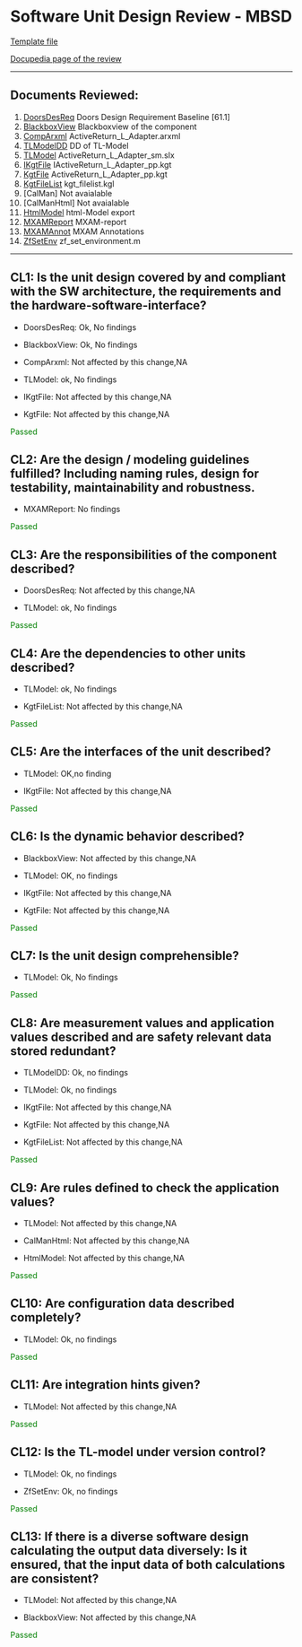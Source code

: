 # Software Unit Design Review - MBSD 

[Template file](https://inside-docupedia.bosch.com/confluence/x/z-AyYg) 

[Docupedia page of the review](https://inside-docupedia.bosch.com/confluence/display/ASAPP/ReviewOfUnitDesignMBSD) 

--- 

## Documents Reviewed: 

1. [DoorsDesReq](doors://fe-dorapcm8.de.bosch.com:36677/?version=2&prodID=0&urn=urn:telelogic::1-508e413214e63dd9-B-001f5b42-100003d) Doors Design Requirement Baseline [61.1]
2. [BlackboxView](../design/ActiveReturn_L_Adapter_blackbox.xmi) Blackboxview of the component
3. [CompArxml](../design/ActiveReturn_L_Adapter.arxml) ActiveReturn_L_Adapter.arxml
4. [TLModelDD](../design/ActiveReturn_L_Adapter_dd.dd) DD of TL-Model
5. [TLModel](../design/ActiveReturn_L_Adapter_sm.slx) ActiveReturn_L_Adapter_sm.slx
6. [IKgtFile](../src/IActiveReturn_L_Adapter_pp.kgt) IActiveReturn_L_Adapter_pp.kgt
7. [KgtFile](../src/ActiveReturn_L_Adapter_pp.kgt) ActiveReturn_L_Adapter_pp.kgt
8. [KgtFileList](../design/kgt_filelist.kgl) kgt_filelist.kgl
9. [CalMan] Not avaialable
10. [CalManHtml] Not avaialable
11. [HtmlModel](https://sites.inside-share4.bosch.com/sites/153674/Documents/Software%20Process/SW%20unit%20design%20(mbd)/Application/SteeringFunctions/ActiveReturn_L_Adapter/ActiveReturn_L_Adapter_md.zip) html-Model export
12. [MXAMReport](../design/ActiveReturn_L_Adapter_mx.mxmr) MXAM-report
13. [MXAMAnnot](../design/MXAM_Annotation_ActiveReturn_L_Adapter_sm.mxmad) MXAM Annotations
14. [ZfSetEnv](../design/zf_set_environment.m) zf_set_environment.m
--- 

## CL1: Is the unit design covered by and compliant with the SW architecture, the requirements and the hardware-software-interface?

   - DoorsDesReq: Ok, No findings

   - BlackboxView: Ok, No findings

   - CompArxml: Not affected by this change,NA

   - TLModel: ok, No findings

   - IKgtFile: Not affected by this change,NA

   - KgtFile: Not affected by this change,NA

<span style="color:green">Passed</span> 

## CL2: Are the design / modeling guidelines fulfilled? Including naming rules, design for testability, maintainability and robustness.

- MXAMReport: No findings

<span style="color:green">Passed</span> 

## CL3: Are the responsibilities of the component described?

- DoorsDesReq: Not affected by this change,NA

- TLModel: ok, No findings

<span style="color:green">Passed</span> 

## CL4: Are the dependencies to other units described?

- TLModel: ok, No findings

- KgtFileList: Not affected by this change,NA

<span style="color:green">Passed</span> 

## CL5: Are the interfaces of the unit described?

- TLModel: OK,no finding

- IKgtFile: Not affected by this change,NA

<span style="color:green">Passed</span> 

## CL6: Is the dynamic behavior described?

- BlackboxView: Not affected by this change,NA

- TLModel: OK, no findings

- IKgtFile: Not affected by this change,NA

- KgtFile: Not affected by this change,NA

<span style="color:green">Passed</span> 

## CL7: Is the unit design comprehensible?

- TLModel: Ok, No findings

<span style="color:green">Passed</span> 

## CL8: Are measurement values and application values described and are safety relevant data stored redundant?

- TLModelDD: Ok, no findings

- TLModel: Ok, no findings

- IKgtFile: Not affected by this change,NA

- KgtFile: Not affected by this change,NA

- KgtFileList: Not affected by this change,NA

<span style="color:green">Passed</span> 

## CL9: Are rules defined to check the application values?

- TLModel: Not affected by this change,NA

- CalManHtml: Not affected by this change,NA

- HtmlModel: Not affected by this change,NA

<span style="color:green">Passed</span> 

## CL10: Are configuration data described completely?

- TLModel: Ok, no findings

<span style="color:green">Passed</span> 

## CL11: Are integration hints given?

- TLModel: Not affected by this change,NA

<span style="color:green">Passed</span> 

## CL12: Is the TL-model under version control?

- TLModel: Ok, no findings

- ZfSetEnv: Ok, no findings

<span style="color:green">Passed</span> 

## CL13: If there is a diverse software design calculating the output data diversely: Is it ensured, that the input data of both calculations are consistent?

- TLModel: Not affected by this change,NA

- BlackboxView: Not affected by this change,NA

<span style="color:green">Passed</span> 
